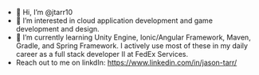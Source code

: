 - 👋 Hi, I’m @jtarr10
- 👀 I’m interested in cloud application development and game development and design.
- 🌱 I’m currently learning Unity Engine, Ionic/Angular Framework, Maven, Gradle, and Spring Framework. I actively use most of these in my daily
career as a full stack developer II at FedEx Services.
- Reach out to me on linkdIn: https://www.linkedin.com/in/jason-tarr/

